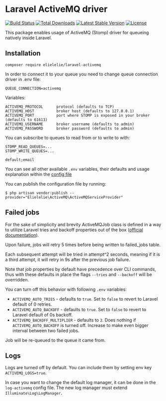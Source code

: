 # Laravel ActiveMQ driver

<p align="left">
<a href="https://travis-ci.org/elielelie/laravel-activemq"><img src="https://img.shields.io/travis/elielelie/laravel-activemq/master.svg?style=flat-square" alt="Build Status"></a>
<a href="https://packagist.org/packages/elielelie/laravel-activemq"><img src="https://poser.pugx.org/elielelie/laravel-activemq/d/total.svg" alt="Total Downloads"></a>
<a href="https://packagist.org/packages/elielelie/laravel-activemq"><img src="https://poser.pugx.org/elielelie/laravel-activemq/v/stable.svg" alt="Latest Stable Version"></a>
<a href="https://packagist.org/packages/elielelie/laravel-activemq"><img src="https://poser.pugx.org/elielelie/laravel-activemq/license.svg" alt="License"></a>
</p>

This package enables usage of ActiveMQ (Stomp) driver for queueing natively inside Laravel.

## Installation

``` composer require elielelie/laravel-activemq ```

In order to connect it to your queue you need to change queue connection driver in .env file:

```
QUEUE_CONNECTION=activemq
```

Variables:

```
ACTIVEMQ_PROTOCOL      protocol (defaults to TCP)
ACTIVEMQ_HOST          broker host (defaults to 127.0.0.1)
ACTIVEMQ_PORT          port where STOMP is exposed in your broker (defaults to 61613)
ACTIVEMQ_USERNAME      broker username (defaults to admin)
ACTIVEMQ_PASSWORD      broker password (defaults to admin)
```

You can subscribe to queues to read from or to write to with:

```
STOMP_READ_QUEUES=...
STOMP_WRITE_QUEUES=...
```
```
default;email 
```

You can see all other available `.env` variables, their defaults and usage explanation within the [config file](config/activemq.php)

You can publish the configuration file by running:

```$ php artisan vendor:publish --provider="Elielelie\ActiveMQ\ActiveMQServiceProvider" ```

## Failed jobs

For the sake of simplicity and brevity ActiveMQJob class is defined in a way to utilize Laravel tries and backoff properties out of the box ([official documentation](https://laravel.com/docs/8.x/queues#dealing-with-failed-jobs)).

Upon failure, jobs will retry 5 times before being written to failed_jobs table.

Each subsequent attempt will be tried in attempt^2 seconds, meaning if it is a third attempt, it will retry in 9s after the previous job failure.

Note that job properties by default have precedence over CLI commands, thus with these defaults in place the flags `--tries` and `--backoff` will be overridden.

You can turn off this behavior with following `.env` variables:

* `ACTIVEMQ_AUTO_TRIES` - defaults to `true`. Set to `false` to revert to Laravel default of 0 retries.
* `ACTIVEMQ_AUTO_BACKOFF` - defaults to `true`. Set to `false` to revert to Laravel default of 0s backoff.
* `ACTIVEMQ_BACKOFF_MULTIPLIER` - defaults to `2`. Does nothing if `ACTIVEMQ_AUTO_BACKOFF` is turned off. Increase to make even bigger interval between two failed jobs.

Job will be re-queued to the queue it came from.

## Logs

Logs are turned off by default. You can include them by setting env key `ACTIVEMQ_LOGS=true`.

In case you want to change the default log manager, it can be done in the `log-activemq` config file. The new log manager must extend `Illuminate\Log\LogManager`.
